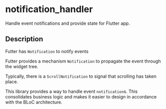 # notification_handler

Handle event notifications and provide state for Flutter app.

## Description

Futter has `Notification` to notify events

Futter provides a mechanism `Notification` to propagate the event
through the widget tree.

Typically, there is a `ScrollNotification` to signal that scrolling has
taken place.

This library provides a way to handle event `notification`s.
This consolidates business logic and makes it easier to design in
accordance with the BLoC architecture.



